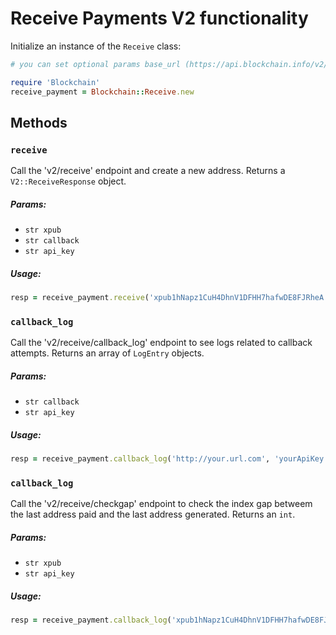 # Receive Payments V2 functionality

Initialize an instance of the `Receive` class:

```ruby
# you can set optional params base_url (https://api.blockchain.info/v2/ by default).

require 'Blockchain'
receive_payment = Blockchain::Receive.new
```


## Methods

### `receive`
Call the 'v2/receive' endpoint and create a new address. Returns a `V2::ReceiveResponse` object.

##### Params:
* `str xpub`
* `str callback`
* `str api_key`

##### Usage:
```ruby
resp = receive_payment.receive('xpub1hNapz1CuH4DhnV1DFHH7hafwDE8FJRheA', 'http://your.url.com', 'yourApiKey')
```

### `callback_log`
Call the 'v2/receive/callback_log' endpoint to see logs related to callback attempts. Returns an array of `LogEntry` objects.

##### Params:
* `str callback`
* `str api_key`

##### Usage:
```ruby
resp = receive_payment.callback_log('http://your.url.com', 'yourApiKey')
```

### `callback_log`
Call the 'v2/receive/checkgap' endpoint to check the index gap betweem the last address paid and the last address generated. Returns an `int`.

##### Params:
* `str xpub`
* `str api_key`

##### Usage:
```ruby
resp = receive_payment.callback_log('xpub1hNapz1CuH4DhnV1DFHH7hafwDE8FJRheA', 'yourApiKey')
```